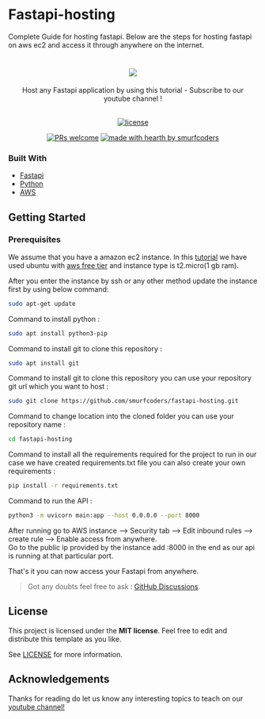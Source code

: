 # Fastapi-hosting
Complete Guide for hosting fastapi. Below are the steps for hosting fastapi on aws ec2 and access it through anywhere on the internet.


<h1 align="center">
  <a href="https://github.com/smurfcoders/fastapi-hosting">
    <img src="https://raw.githubusercontent.com/smurfcoders/fastapi-hosting/master/Smurf%20coders.jpg">
  </a>
</h1>

<div align="center">
  Host any Fastapi application by using this tutorial - Subscribe to our youtube channel !
</div>

<div align="center">
<br />

[![license](https://img.shields.io/github/license/dec0dOS/amazing-github-template.svg?style=flat-square)](LICENSE)

[![PRs welcome](https://img.shields.io/youtube/channel/views/UCmkU-qYoP19uM3ueLyhxEMg?color=red)](https://www.youtube.com/channel/UCmkU-qYoP19uM3ueLyhxEMg)
[![made with hearth by smurfcoders](https://img.shields.io/badge/made%20with%20%E2%99%A5%20by-smurfcoders-ff1414.svg?style=flat-square)](https://github.com/smurfcoders)

</div>


### Built With

- [Fastapi](https://github.com/tiangolo/fastapi)
- [Python](https://www.python.org/)
- [AWS](https://aws.amazon.com/)

## Getting Started

### Prerequisites

We assume that you have a amazon ec2 instance.
In this [tutorial](https://www.youtube.com/channel/UCmkU-qYoP19uM3ueLyhxEMg) we have used ubuntu with [aws free tier](https://aws.amazon.com/free/) and instance type is t2.micro(1 gb ram).

After you enter the instance by ssh or any other method update the instance first by using below command:

```sh
sudo apt-get update
```

Command to install python :

```sh
sudo apt install python3-pip
```


Command to install git to clone this repository :

```sh
sudo apt install git
```

Command to install git to clone this repository you can use your repository git url which you want to host :

```sh
sudo git clone https://github.com/smurfcoders/fastapi-hosting.git
```

Command to change location into the cloned folder you can use your repository name :

```sh
cd fastapi-hosting
```

Command to install all the requirements required for the project to run in our case we have created requirements.txt file you can also create your own requirements :

```sh
pip install -r requirements.txt
```

Command to run the API :

```sh
python3 -m uvicorn main:app --host 0.0.0.0 --port 8000
```

After running go to AWS instance --> Security tab --> Edit inbound rules --> create rule --> Enable access from anywhere.<br>
Go to the public ip provided by the instance add :8000 in the end as our api is running at that particular port.

That's it you can now access your Fastapi from anywhere.

> Got any doubts feel free to ask : [GitHub Discussions](https://github.com/smurfcoders/fastapi-hosting/discussions).


## License

This project is licensed under the **MIT license**. Feel free to edit and distribute this template as you like.

See [LICENSE](LICENSE) for more information.

## Acknowledgements

Thanks for reading do let us know any interesting topics to teach on our [youtube channel!](https://www.youtube.com/channel/UCmkU-qYoP19uM3ueLyhxEMg)

